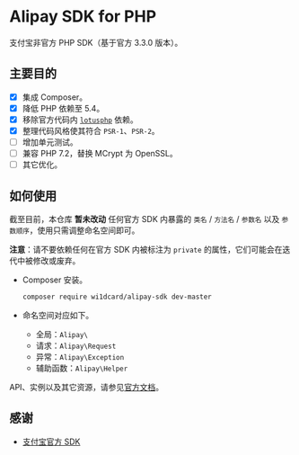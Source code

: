 # Alipay SDK for PHP

支付宝非官方 PHP SDK（基于官方 3.3.0 版本）。

## 主要目的

- [x] 集成 Composer。
- [x] 降低 PHP 依赖至 5.4。
- [x] 移除官方代码内 [`lotusphp`](https://github.com/qinjx/lotusphp) 依赖。
- [x] 整理代码风格使其符合 `PSR-1`、`PSR-2`。
- [ ] 增加单元测试。
- [ ] 兼容 PHP 7.2，替换 MCrypt 为 OpenSSL。
- [ ] 其它优化。

## 如何使用

截至目前，本仓库 **暂未改动** 任何官方 SDK 内暴露的 `类名` / `方法名` / `参数名` 以及 `参数顺序`，使用只需调整命名空间即可。

**注意**：请不要依赖任何在官方 SDK 内被标注为 `private` 的属性，它们可能会在迭代中被修改或废弃。

- Composer 安装。

    ```bash
    composer require wi1dcard/alipay-sdk dev-master
    ```

- 命名空间对应如下。

    - 全局：`Alipay\`
    - 请求：`Alipay\Request`
    - 异常：`Alipay\Exception`
    - 辅助函数：`Alipay\Helper`

API、实例以及其它资源，请参见[官方文档](https://docs.open.alipay.com/54/cyz7do/)。

## 感谢

- [支付宝官方 SDK](https://docs.open.alipay.com/54/103419/)